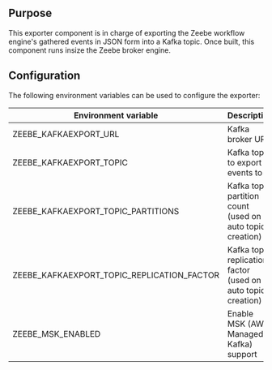 ## Purpose
This exporter component is in charge of exporting the Zeebe workflow engine's gathered events in JSON form into a Kafka topic. Once built, this component runs insize the Zeebe broker engine.

## Configuration
The following environment variables can be used to configure the exporter:

| Environment variable | Description |
| --- | --- |
| ZEEBE_KAFKAEXPORT_URL | Kafka broker URL |
| ZEEBE_KAFKAEXPORT_TOPIC | Kafka topic to export events to |
| ZEEBE_KAFKAEXPORT_TOPIC_PARTITIONS | Kafka topic partition count (used on auto topic creation) |
| ZEEBE_KAFKAEXPORT_TOPIC_REPLICATION_FACTOR | Kafka topic replication factor (used on auto topic creation) |
| ZEEBE_MSK_ENABLED | Enable MSK (AWS Managed Kafka) support |
```
